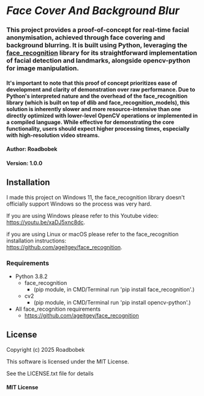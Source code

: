 # *Face Cover And Background Blur*

### This project provides a proof-of-concept for real-time facial anonymisation, achieved through face covering and background blurring. It is built using Python, leveraging the [face_recognition](https://github.com/ageitgey/face_recognition) library for its straightforward implementation of facial detection and landmarks, alongside opencv-python for image manipulation.

#### It's important to note that this proof of concept prioritizes ease of development and clarity of demonstration over raw performance. Due to Python's interpreted nature and the overhead of the face_recognition library (which is built on top of dlib and face_recognition_models), this solution is inherently slower and more resource-intensive than one directly optimized with lower-level OpenCV operations or implemented in a compiled language. While effective for demonstrating the core functionality, users should expect higher processing times, especially with high-resolution video streams.

#### Author: Roadbobek

#### Version: 1.0.0

## Installation
I made this project on Windows 11, the face_recognition library doesn't officially support Windows so the process was very hard.

If you are using Windows please refer to this Youtube video: <br>
https://youtu.be/xaDJ5xnc8dc.

if you are using Linux or macOS please refer to the face_recognition installation instructions: <br>
https://github.com/ageitgey/face_recognition.
### Requirements

- Python 3.8.2
    - face_recognition
        - (pip module, in CMD/Terminal run 'pip install face_recognition'.)
    - cv2
        - (pip module, in CMD/Terminal run 'pip install opencv-python'.)
- All face_recognition requirements
    - https://github.com/ageitgey/face_recognition

## License

Copyright (c) 2025 Roadbobek

This software is licensed under the MIT License.

See the LICENSE.txt file for details

#### MIT License